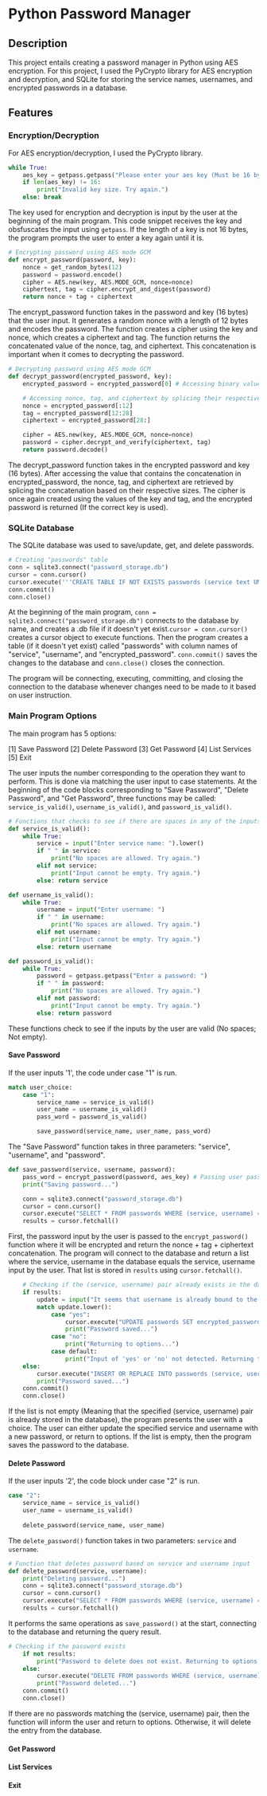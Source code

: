 # Python Password Manager

## Description

This project entails creating a password manager in Python using AES encryption. For this project, I used the PyCrypto library for AES encryption and decryption, and SQLite for storing the service names, usernames, and encrypted passwords in a database.

## Features

### Encryption/Decryption

For AES encryption/decryption, I used the PyCrypto library. 

```python
while True:
    aes_key = getpass.getpass("Please enter your aes key (Must be 16 bytes long): ").encode()
    if len(aes_key) != 16:
        print("Invalid key size. Try again.")
    else: break
```

The key used for encryption and decryption is input by the user at the beginning of the main program. This code snippet receives the key and obsfuscates the input using ```getpass```. If the length of a key is not 16 bytes, the program prompts the user to enter a key again until it is.

```python
# Encrypting password using AES mode GCM
def encrypt_password(password, key):
    nonce = get_random_bytes(12)
    password = password.encode()
    cipher = AES.new(key, AES.MODE_GCM, nonce=nonce)
    ciphertext, tag = cipher.encrypt_and_digest(password)
    return nonce + tag + ciphertext
```

The encrypt_password function takes in the password and key (16 bytes) that the user input. It generates a random nonce with a length of 12 bytes and encodes the password. The function creates a cipher using the key and nonce, which creates a ciphertext and tag. The function returns the concatenated value of the nonce, tag, and ciphertext. This concatenation is important when it comes to decrypting the password.

```python
# Decrypting password using AES mode GCM
def decrypt_password(encrypted_password, key):
    encrypted_password = encrypted_password[0] # Accessing binary value inside tuple

    # Accessing nonce, tag, and ciphertext by splicing their respective lengths from encrypted_password
    nonce = encrypted_password[:12]
    tag = encrypted_password[12:28]
    ciphertext = encrypted_password[28:]

    cipher = AES.new(key, AES.MODE_GCM, nonce=nonce)
    password = cipher.decrypt_and_verify(ciphertext, tag)
    return password.decode()
```

The decrypt_password function takes in the encrypted password and key (16 bytes). After accessing the value that contains the concatenation in encrypted_password, the nonce, tag, and ciphertext are retrieved by splicing the concatenation based on their respective sizes. The cipher is once again created using the values of the key and tag, and the encrypted password is returned (If the correct key is used).

### SQLite Database

The SQLite database was used to save/update, get, and delete passwords.

```python
# Creating "passwords" table
conn = sqlite3.connect("password_storage.db")
cursor = conn.cursor()
cursor.execute('''CREATE TABLE IF NOT EXISTS passwords (service text UNIQUE, username text UNIQUE, encrypted_password BLOB)''')
conn.commit()
conn.close()
```

At the beginning of the main program, `conn = sqlite3.connect("password_storage.db")` connects to the database by name, and creates a .db file if it doesn't yet exist.`cursor = conn.cursor()` creates a cursor object to execute functions. Then the program creates a table (if it doesn't yet exist) called "passwords" with column names of "service", "username", and "encrypted_password". `conn.commit()` saves the changes to the database and `conn.close()` closes the connection.

The program will be connecting, executing, committing, and closing the connection to the database whenever changes need to be made to it based on user instruction.

### Main Program Options 

The main program has 5 options:

[1] Save Password
[2] Delete Password
[3] Get Password
[4] List Services
[5] Exit

The user inputs the number corresponding to the operation they want to perform. This is done via matching the user input to case statements.
At the beginning of the code blocks corresponding to "Save Password", "Delete Password", and "Get Password", three functions may be called: `service_is_valid()`, `username_is_valid()`, and `password_is_valid()`. 

```python
# Functions that checks to see if there are spaces in any of the inputs
def service_is_valid():
    while True:
        service = input("Enter service name: ").lower()
        if " " in service:
            print("No spaces are allowed. Try again.")
        elif not service:
            print("Input cannot be empty. Try again.")
        else: return service

def username_is_valid():
    while True:
        username = input("Enter username: ")
        if " " in username:
            print("No spaces are allowed. Try again.")
        elif not username:
            print("Input cannot be empty. Try again.")
        else: return username

def password_is_valid():
    while True:
        password = getpass.getpass("Enter a password: ")
        if " " in password:
            print("No spaces are allowed. Try again.")
        elif not password:
            print("Input cannot be empty. Try again.")
        else: return password
```

These functions check to see if the inputs by the user are valid (No spaces; Not empty). 

#### Save Password

If the user inputs '1', the code under case "1" is run. 

```python
match user_choice:
    case "1":
        service_name = service_is_valid()
        user_name = username_is_valid()
        pass_word = password_is_valid()

        save_password(service_name, user_name, pass_word)
```

The "Save Password" function takes in three parameters: "service", "username", and "password". 

```python
def save_password(service, username, password):
    pass_word = encrypt_password(password, aes_key) # Passing user password to function for encryption
    print("Saving password...")

    conn = sqlite3.connect("password_storage.db")
    cursor = conn.cursor()
    cursor.execute("SELECT * FROM passwords WHERE (service, username) = (?, ?)", (service, username)) 
    results = cursor.fetchall()
```

First, the password input by the user is passed to the `encrypt_password()` function where it will be encrypted and return the nonce + tag + ciphertext concatenation. The program will connect to the database and return a list where the service, username in the database equals the service, username input by the user. That list is stored in `results` using `cursor.fetchall()`. 

```python
    # Checking if the (service, username) pair already exists in the database
    if results:
        update = input("It seems that username is already bound to the specified service. Would you like to update its password? (Enter 'yes' or 'no'): ")
        match update.lower():
            case "yes":
                cursor.execute("UPDATE passwords SET encrypted_password = (?) WHERE (service, username) = (?, ?)", (pass_word, service, username))
                print("Password saved...")
            case "no":
                print("Returning to options...")
            case default:
                print("Input of 'yes' or 'no' not detected. Returning to options...")
    else:
        cursor.execute("INSERT OR REPLACE INTO passwords (service, username, encrypted_password) values (?, ?, ?)", (service, username, pass_word))
        print("Password saved...")
    conn.commit()
    conn.close()
```

If the list is not empty (Meaning that the specified (service, username) pair is already stored in the database), the program presents the user with a choice. The user can either update the specified service and username with a new password, or return to options. If the list is empty, then the program saves the password to the database.

#### Delete Password

If the user inputs '2', the code block under case "2" is run.

```python
case "2":
    service_name = service_is_valid()
    user_name = username_is_valid()
    
    delete_password(service_name, user_name)
```

The `delete_password()` function takes in two parameters: `service` and `username`.

```python
# Function that deletes password based on service and username input
def delete_password(service, username):
    print("Deleting password...")
    conn = sqlite3.connect("password_storage.db")
    cursor = conn.cursor()
    cursor.execute("SELECT * FROM passwords WHERE (service, username) = (?, ?)", (service, username))
    results = cursor.fetchall()
```

It performs the same operations as `save_password()` at the start, connecting to the database and returning the query result.

```python
# Checking if the password exists
    if not results:
        print("Password to delete does not exist. Returning to options...")
    else:
        cursor.execute("DELETE FROM passwords WHERE (service, username) = (?, ?)", (service, username))
        print("Password deleted...")
    conn.commit()
    conn.close()
```

If there are no passwords matching the (service, username) pair, then the function will inform the user and return to options. Otherwise, it will delete the entry from the database.



#### Get Password

#### List Services

#### Exit